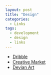 ```yaml
---
layout: post
title: "Design"
categories:
  - Links
tags:
  - development
  - design
  - links
---
```


* [Dribble](https://dribbble.com)
* [Creative Market](https://creativemarket.com)
* [Devian Art](http://www.deviantart.com)

